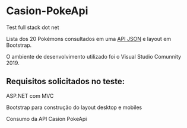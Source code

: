 # Casion-PokeApi
Test full stack dot net

Lista dos 20 Pokémons consultados em uma [API JSON](https://davilson.github.io/casion-tech-goodies-tests/casion-test-full-stack-dot-net/poke_api.json) e layout em Bootstrap.

O ambiente de desenvolvimento utilizado foi o Visual Studio Comunnity 2019.



## Requisitos solicitados no teste:

ASP.NET com MVC

Bootstrap para construção do layout desktop e mobiles

Consumo da API Casion PokeApi

